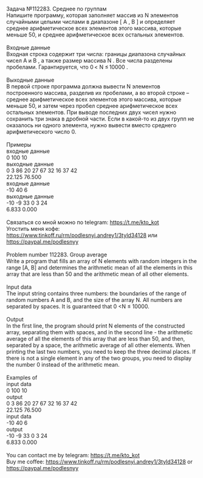 Задача №112283. Среднее по группам<br />Напишите программу, которая заполняет массив из N элементов случайными целыми числами в диапазоне [ A , B ] и определяет среднее арифметическое всех элементов этого массива, которые меньше 50, и среднее арифметическое всех остальных элементов.<br /><br />Входные данные<br />Входная строка содержит три числа: границы диапазона случайных чисел A и B , а также размер массива N . Все числа разделены пробелами. Гарантируется, что 0 < N ≤ 10000 .<br /><br />Выходные данные<br />В первой строке программа должна вывести N элементов построенного массива, разделив их пробелами, а во второй строке – среднее арифметическое всех элементов этого массива, которые меньше 50, и затем через пробел среднее арифметическое всех остальных элементов. При выводе последних двух чисел нужно сохранить три знака в дробной части. Если в какой-то из двух групп не оказалось ни одного элемента, нужно вывести вместо среднего арифметического число 0.<br /><br />Примеры<br />входные данные<br />0 100 10<br />выходные данные<br />0 3 86 20 27 67 32 16 37 42<br />22.125 76.500<br />входные данные<br />-10 40 6<br />выходные данные<br />-10 -9 33 0 3 24<br />6.833 0.000<br /><br />Связаться со мной можно по telegram: https://t.me/kto_kot<br />Угостить меня кофе: https://www.tinkoff.ru/rm/podlesnyi.andrey1/3tyld34128 или https://paypal.me/podlesnyy<br /><br />Problem number 112283. Group average<br />Write a program that fills an array of N elements with random integers in the range [A, B] and determines the arithmetic mean of all the elements in this array that are less than 50 and the arithmetic mean of all other elements.<br /><br />Input data<br />The input string contains three numbers: the boundaries of the range of random numbers A and B, and the size of the array N. All numbers are separated by spaces. It is guaranteed that 0 <N ≤ 10000.<br /><br />Output<br />In the first line, the program should print N elements of the constructed array, separating them with spaces, and in the second line - the arithmetic average of all the elements of this array that are less than 50, and then, separated by a space, the arithmetic average of all other elements. When printing the last two numbers, you need to keep the three decimal places. If there is not a single element in any of the two groups, you need to display the number 0 instead of the arithmetic mean.<br /><br />Examples of<br />input data<br />0 100 10<br />output<br />0 3 86 20 27 67 32 16 37 42<br />22.125 76.500<br />input data<br />-10 40 6<br />output<br />-10 -9 33 0 3 24<br />6.833 0.000<br /><br /> You can contact me by telegram: https://t.me/kto_kot <br /> Buy me coffee: https://www.tinkoff.ru/rm/podlesnyi.andrey1/3tyld34128 or https://paypal.me/podlesnyy